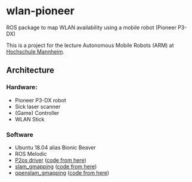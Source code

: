 # wlan-pioneer
ROS package to map WLAN availability using a mobile robot (Pioneer P3-DX)

This is a project for the lecture Autonomous Mobile Robots (ARM) at [Hochschule Mannheim](https://www.hs-mannheim.de/).


## Architecture
### Hardware:
 - Pioneer P3-DX robot
 - Sick laser scanner
 - (Game) Controller
 - WLAN Stick
 
 ### Software
 - Ubuntu 18.04 alias Bionic Beaver
 - ROS Melodic
 - [P2os driver](http://wiki.ros.org/p2os-purdue) ([code from here](https://github.com/allenh1/p2os))
 - [slam_gmapping](http://wiki.ros.org/slam_gmapping) ([code from here](https://github.com/ros-perception/slam_gmapping))
 - [openslam_gmapping](http://wiki.ros.org/openslam_gmapping) ([code from here](https://github.com/ros-perception/openslam_gmapping))
